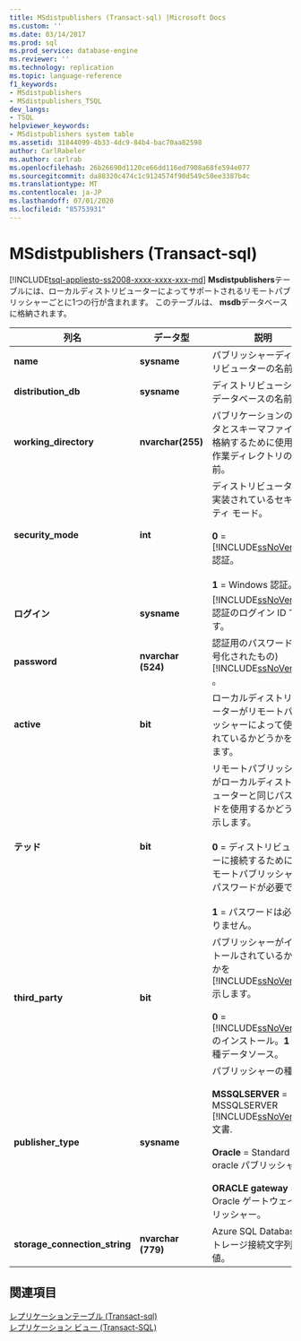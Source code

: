 ```yaml
---
title: MSdistpublishers (Transact-sql) |Microsoft Docs
ms.custom: ''
ms.date: 03/14/2017
ms.prod: sql
ms.prod_service: database-engine
ms.reviewer: ''
ms.technology: replication
ms.topic: language-reference
f1_keywords:
- MSdistpublishers
- MSdistpublishers_TSQL
dev_langs:
- TSQL
helpviewer_keywords:
- MSdistpublishers system table
ms.assetid: 31844099-4b33-4dc9-84b4-bac70aa82598
author: CarlRabeler
ms.author: carlrab
ms.openlocfilehash: 26b26690d1120ce66dd116ed7908a68fe594e077
ms.sourcegitcommit: da88320c474c1c9124574f90d549c50ee3387b4c
ms.translationtype: MT
ms.contentlocale: ja-JP
ms.lasthandoff: 07/01/2020
ms.locfileid: "85753931"
---
```

# <a name="msdistpublishers-transact-sql"></a>MSdistpublishers (Transact-sql)
[!INCLUDE[tsql-appliesto-ss2008-xxxx-xxxx-xxx-md](../../includes/applies-to-version/sqlserver.md)]
  **Msdistpublishers**テーブルには、ローカルディストリビューターによってサポートされるリモートパブリッシャーごとに1つの行が含まれます。 このテーブルは、 **msdb**データベースに格納されます。  
  
|列名|データ型|説明|  
|-----------------|---------------|-----------------|  
|**name**|**sysname**|パブリッシャーディストリビューターの名前。|  
|**distribution_db**|**sysname**|ディストリビューションデータベースの名前。|  
|**working_directory**|**nvarchar(255)**|パブリケーションのデータとスキーマファイルを格納するために使用する作業ディレクトリの名前。|  
|**security_mode**|**int**|ディストリビューターで実装されているセキュリティ モード。<br /><br /> **0**  =  [!INCLUDE[ssNoVersion](../../includes/ssnoversion-md.md)] 認証。<br /><br /> **1** = Windows 認証。|  
|**ログイン**|**sysname**|[!INCLUDE[ssNoVersion](../../includes/ssnoversion-md.md)] 認証のログイン ID です。|  
|**password**|**nvarchar (524)**|認証用のパスワード (暗号化されたもの) [!INCLUDE[ssNoVersion](../../includes/ssnoversion-md.md)] 。|  
|**active**|**bit**|ローカルディストリビューターがリモートパブリッシャーによって使用されているかどうかを示します。|  
|**テッド**|**bit**|リモートパブリッシャーがローカルディストリビューターと同じパスワードを使用するかどうかを示します。<br /><br /> **0** = ディストリビューターに接続するために、リモートパブリッシャーでパスワードが必要です。<br /><br /> **1** = パスワードは必要ありません。|  
|**third_party**|**bit**|パブリッシャーがインストールされているかどうかを [!INCLUDE[ssNoVersion](../../includes/ssnoversion-md.md)] 示します。<br /><br /> **0**  =  [!INCLUDE[ssNoVersion](../../includes/ssnoversion-md.md)] のインストール。**1** = 異種データソース。|  
|**publisher_type**|**sysname**|パブリッシャーの種類:<br /><br /> **MSSQLSERVER**  =  MSSQLSERVER [!INCLUDE[ssNoVersion](../../includes/ssnoversion-md.md)]文書.<br /><br /> **Oracle** = Standard oracle パブリッシャー。<br /><br /> **ORACLE gateway** = Oracle ゲートウェイパブリッシャー。|  
|**storage_connection_string**|**nvarchar (779)**|Azure SQL Database ストレージ接続文字列の値。|  

  
## <a name="see-also"></a>関連項目  
 [レプリケーションテーブル &#40;Transact-sql&#41;](../../relational-databases/system-tables/replication-tables-transact-sql.md)   
 [レプリケーション ビュー &#40;Transact-SQL&#41;](../../relational-databases/system-views/replication-views-transact-sql.md)  
  
  
